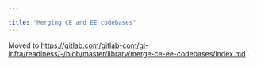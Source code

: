 ```yaml
---

title: "Merging CE and EE codebases"
---
```








Moved to <https://gitlab.com/gitlab-com/gl-infra/readiness/-/blob/master/library/merge-ce-ee-codebases/index.md> .
